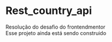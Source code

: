 # Rest_country_api
Resolução do desafio do frontendmentor <br>
Esse projeto ainda está sendo construido


